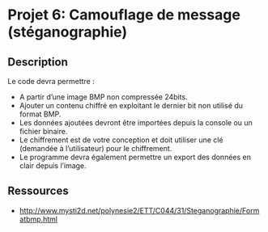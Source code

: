 # Projet 6: Camouflage de message (stéganographie)

## Description

Le code devra permettre :
* A partir d’une image BMP non compressée 24bits.
* Ajouter un contenu chiffré en exploitant le dernier bit non utilisé du format BMP.
* Les données ajoutées devront être importées depuis la console ou un fichier binaire.
* Le chiffrement est de votre conception et doit utiliser une clé (demandée à
l’utilisateur) pour le chiffrement.
* Le programme devra également permettre un export des données en clair depuis
l’image.

## Ressources
* http://www.mysti2d.net/polynesie2/ETT/C044/31/Steganographie/Formatbmp.html
